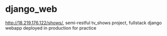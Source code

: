 # django_web
http://18.219.176.122/shows/, 
semi-restful tv_shows project, fullstack django webapp deployed in production for practice 
